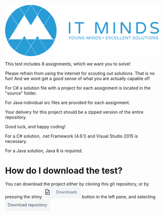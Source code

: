 ![IT Minds](images/logo.png)

This test includes 8 assignments, which we want you to solve!

Please refrain from using the internet for scouting out solutions.
That is no fun! And we wont get a good sense of what you are actually capable of!

For C# a solution file with a project for each assignment is located in the "source" folder.

For Java individual src files are provided for each assignment.

Your delivery for this project should be a zipped version of the entire repository.

Good luck, and happy coding!

For a C# solution, .net Framework (4.6.1) and Visual Studio 2015 is necessary.

For a Java solution, Java 8 is required.

# How do I download the test?
You can download the project either by cloning this git repository, or by pressing the shiny ![Downloads](images/downloads.png) button in the left pane, and selecting ![Download Repository](images/download_rep.png)